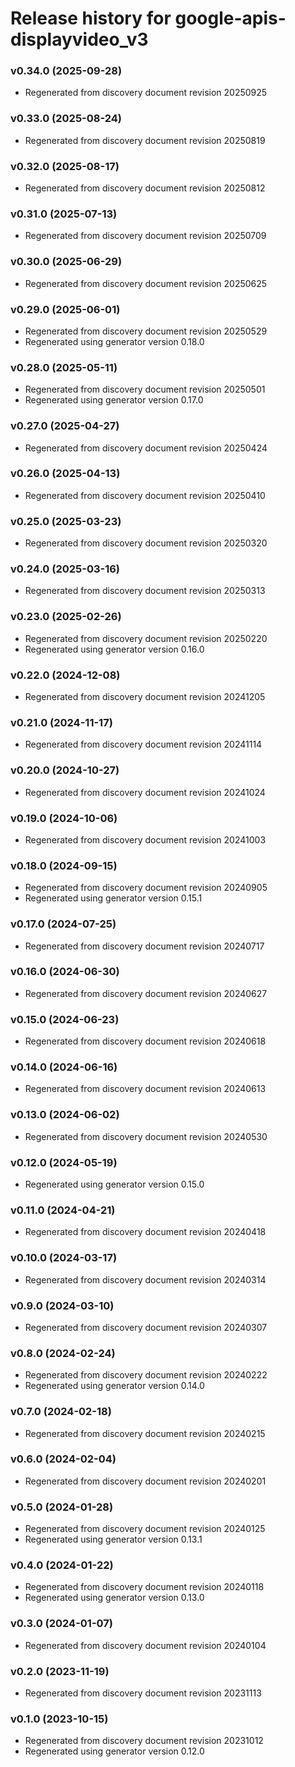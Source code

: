 # Release history for google-apis-displayvideo_v3

### v0.34.0 (2025-09-28)

* Regenerated from discovery document revision 20250925

### v0.33.0 (2025-08-24)

* Regenerated from discovery document revision 20250819

### v0.32.0 (2025-08-17)

* Regenerated from discovery document revision 20250812

### v0.31.0 (2025-07-13)

* Regenerated from discovery document revision 20250709

### v0.30.0 (2025-06-29)

* Regenerated from discovery document revision 20250625

### v0.29.0 (2025-06-01)

* Regenerated from discovery document revision 20250529
* Regenerated using generator version 0.18.0

### v0.28.0 (2025-05-11)

* Regenerated from discovery document revision 20250501
* Regenerated using generator version 0.17.0

### v0.27.0 (2025-04-27)

* Regenerated from discovery document revision 20250424

### v0.26.0 (2025-04-13)

* Regenerated from discovery document revision 20250410

### v0.25.0 (2025-03-23)

* Regenerated from discovery document revision 20250320

### v0.24.0 (2025-03-16)

* Regenerated from discovery document revision 20250313

### v0.23.0 (2025-02-26)

* Regenerated from discovery document revision 20250220
* Regenerated using generator version 0.16.0

### v0.22.0 (2024-12-08)

* Regenerated from discovery document revision 20241205

### v0.21.0 (2024-11-17)

* Regenerated from discovery document revision 20241114

### v0.20.0 (2024-10-27)

* Regenerated from discovery document revision 20241024

### v0.19.0 (2024-10-06)

* Regenerated from discovery document revision 20241003

### v0.18.0 (2024-09-15)

* Regenerated from discovery document revision 20240905
* Regenerated using generator version 0.15.1

### v0.17.0 (2024-07-25)

* Regenerated from discovery document revision 20240717

### v0.16.0 (2024-06-30)

* Regenerated from discovery document revision 20240627

### v0.15.0 (2024-06-23)

* Regenerated from discovery document revision 20240618

### v0.14.0 (2024-06-16)

* Regenerated from discovery document revision 20240613

### v0.13.0 (2024-06-02)

* Regenerated from discovery document revision 20240530

### v0.12.0 (2024-05-19)

* Regenerated using generator version 0.15.0

### v0.11.0 (2024-04-21)

* Regenerated from discovery document revision 20240418

### v0.10.0 (2024-03-17)

* Regenerated from discovery document revision 20240314

### v0.9.0 (2024-03-10)

* Regenerated from discovery document revision 20240307

### v0.8.0 (2024-02-24)

* Regenerated from discovery document revision 20240222
* Regenerated using generator version 0.14.0

### v0.7.0 (2024-02-18)

* Regenerated from discovery document revision 20240215

### v0.6.0 (2024-02-04)

* Regenerated from discovery document revision 20240201

### v0.5.0 (2024-01-28)

* Regenerated from discovery document revision 20240125
* Regenerated using generator version 0.13.1

### v0.4.0 (2024-01-22)

* Regenerated from discovery document revision 20240118
* Regenerated using generator version 0.13.0

### v0.3.0 (2024-01-07)

* Regenerated from discovery document revision 20240104

### v0.2.0 (2023-11-19)

* Regenerated from discovery document revision 20231113

### v0.1.0 (2023-10-15)

* Regenerated from discovery document revision 20231012
* Regenerated using generator version 0.12.0

